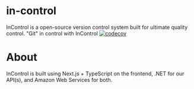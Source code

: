 # in-control
InControl is a open-source version control system built for ultimate quality control. "Git" in control with InControl
[![codecov](https://codecov.io/github/GiessC/in-control/graph/badge.svg?token=M3638JZAFK)](https://codecov.io/github/GiessC/in-control)

# About
InControl is built using Next.js + TypeScript on the frontend, .NET for our API(s), and Amazon Web Services for both.
